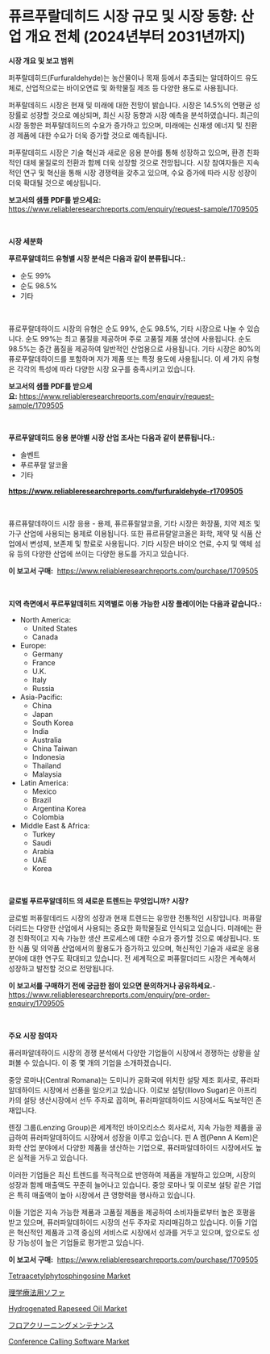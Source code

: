 <p><h1>퓨르푸랄데히드 시장 규모 및 시장 동향: 산업 개요 전체 (2024년부터 2031년까지)</h1></p><p><strong>시장 개요 및 보고 범위</strong></p>
<p><p>퍼푸랄데히드(Furfuraldehyde)는 농산물이나 목재 등에서 추출되는 알데하이드 유도체로, 산업적으로는 바이오연료 및 화학물질 제조 등 다양한 용도로 사용됩니다. </p><p>퍼푸랄데히드 시장은 현재 및 미래에 대한 전망이 밝습니다. 시장은 14.5%의 연평균 성장률로 성장할 것으로 예상되며, 최신 시장 동향과 시장 예측을 분석하였습니다. 최근의 시장 동향은 퍼푸랄데히드의 수요가 증가하고 있으며, 미래에는 신재생 에너지 및 친환경 제품에 대한 수요가 더욱 증가할 것으로 예측됩니다.</p><p>퍼푸랄데히드 시장은 기술 혁신과 새로운 응용 분야를 통해 성장하고 있으며, 환경 친화적인 대체 물질로의 전환과 함께 더욱 성장할 것으로 전망됩니다. 시장 참여자들은 지속적인 연구 및 혁신을 통해 시장 경쟁력을 갖추고 있으며, 수요 증가에 따라 시장 성장이 더욱 확대될 것으로 예상됩니다.</p></p>
<p><strong>보고서의 샘플 PDF를 받으세요:</strong> <a href="https://www.reliableresearchreports.com/enquiry/request-sample/1709505">https://www.reliableresearchreports.com/enquiry/request-sample/1709505</a></p>
<p>&nbsp;</p>
<p><strong>시장 세분화</strong></p>
<p><strong>푸르푸알데히드 유형별 시장 분석은 다음과 같이 분류됩니다.:</strong></p>
<p><ul><li>순도 99%</li><li>순도 98.5%</li><li>기타</li></ul></p>
<p>&nbsp;</p>
<p><p>퓨로푸랄데하이드 시장의 유형은 순도 99%, 순도 98.5%, 기타 시장으로 나눌 수 있습니다. 순도 99%는 최고 품질을 제공하며 주로 고품질 제품 생산에 사용됩니다. 순도 98.5%는 중간 품질을 제공하여 일반적인 산업용으로 사용됩니다. 기타 시장은 80%의 퓨로푸랄데하이드를 포함하며 저가 제품 또는 특정 용도에 사용됩니다. 이 세 가지 유형은 각각의 특성에 따라 다양한 시장 요구를 충족시키고 있습니다.</p></p>
<p><strong>보고서의 샘플 PDF를 받으세요:</strong>&nbsp;<a href="https://www.reliableresearchreports.com/enquiry/request-sample/1709505">https://www.reliableresearchreports.com/enquiry/request-sample/1709505</a></p>
<p>&nbsp;</p>
<p><strong> 푸르푸알데히드 응용 분야별 시장 산업 조사는 다음과 같이 분류됩니다.:</strong></p>
<p><ul><li>솔벤트</li><li>푸르푸랄 알코올</li><li>기타</li></ul></p>
<p><strong><a href="https://www.reliableresearchreports.com/furfuraldehyde-r1709505">https://www.reliableresearchreports.com/furfuraldehyde-r1709505</a></strong></p>
<p>&nbsp;</p>
<p><p>퓨르퓨랄데하이드 시장 응용 - 용제, 퓨르퓨랄알코올, 기타 시장은 화장품, 치약 제조 및 가구 산업에 사용되는 용제로 이용됩니다. 또한 퓨르퓨랄알코올은 화학, 제약 및 식품 산업에서 변성제, 보존제 및 향료로 사용됩니다. 기타 시장은 바이오 연료, 수지 및 액체 섬유 등의 다양한 산업에 쓰이는 다양한 용도를 가지고 있습니다.</p></p>
<p><strong>이 보고서 구매:</strong>&nbsp; <a href="https://www.reliableresearchreports.com/purchase/1709505">https://www.reliableresearchreports.com/purchase/1709505</a></p>
<p>&nbsp;</p>
<p><strong>지역 측면에서 푸르푸알데히드 지역별로 이용 가능한 시장 플레이어는 다음과 같습니다.:</strong></p>
<p><ul>
    <li>
        North America:
        <ul>
            <li>United States</li>
            <li>Canada</li>
        </ul>
    </li>
    <li>
        Europe:
        <ul>
            <li>Germany</li>
            <li>France</li>
            <li>U.K.</li>
            <li>Italy</li>
            <li>Russia</li>
        </ul>
    </li>
    <li>
        Asia-Pacific:
        <ul>
            <li>China</li>
            <li>Japan</li>
            <li>South Korea</li>
            <li>India</li>
            <li>Australia</li>
            <li>China Taiwan</li>
            <li>Indonesia</li>
            <li>Thailand</li>
            <li>Malaysia</li>
        </ul>
    </li>
    <li>
        Latin America:
        <ul>
            <li>Mexico</li>
            <li>Brazil</li>
            <li>Argentina Korea</li>
            <li>Colombia</li>
        </ul>
    </li>
    <li>
        Middle East & Africa:
        <ul>
            <li>Turkey</li>
            <li>Saudi</li>
            <li>Arabia</li>
            <li>UAE</li>
            <li>Korea</li>
        </ul>
    </li>
    </ul></p>
<p>&nbsp;</p>
<p><strong>글로벌 푸르푸알데히드 의 새로운 트렌드는 무엇입니까? 시장?</strong></p>
<p><p>글로벌 퍼퓨랄데리드 시장의 성장과 현재 트렌드는 유망한 전통적인 시장입니다. 퍼퓨랄더리드는 다양한 산업에서 사용되는 중요한 화학물질로 인식되고 있습니다. 미래에는 환경 친화적이고 지속 가능한 생산 프로세스에 대한 수요가 증가할 것으로 예상됩니다. 또한 식품 및 의약품 산업에서의 활용도가 증가하고 있으며, 혁신적인 기술과 새로운 응용 분야에 대한 연구도 확대되고 있습니다. 전 세계적으로 퍼퓨랄더리드 시장은 계속해서 성장하고 발전할 것으로 전망됩니다.</p></p>
<p><strong>이 보고서를 구매하기 전에 궁금한 점이 있으면 문의하거나 공유하세요.</strong>- <a href="https://www.reliableresearchreports.com/enquiry/pre-order-enquiry/1709505">https://www.reliableresearchreports.com/enquiry/pre-order-enquiry/1709505</a></p>
<p>&nbsp;</p>
<p><strong>주요 시장 참여자</strong></p>
<p><p>퓨러파알데하이드 시장의 경쟁 분석에서 다양한 기업들이 시장에서 경쟁하는 상황을 살펴볼 수 있습니다. 이 중 몇 개의 기업을 소개하겠습니다.</p><p>중앙 로마나(Central Romana)는 도미니카 공화국에 위치한 설탕 제조 회사로, 퓨러파알데하이드 시장에서 선풍을 일으키고 있습니다. 이로보 설탕(Illovo Sugar)은 아프리카의 설탕 생산시장에서 선두 주자로 꼽히며, 퓨러파알데하이드 시장에서도 독보적인 존재입니다.</p><p>렌징 그룹(Lenzing Group)은 세계적인 바이오리소스 회사로서, 지속 가능한 제품을 공급하여 퓨러파알데하이드 시장에서 성장을 이루고 있습니다. 핀 A 켐(Penn A Kem)은 화학 산업 분야에서 다양한 제품을 생산하는 기업으로, 퓨러파알데하이드 시장에서도 높은 실적을 거두고 있습니다.</p><p>이러한 기업들은 최신 트렌드를 적극적으로 반영하여 제품을 개발하고 있으며, 시장의 성장과 함께 매출액도 꾸준히 늘어나고 있습니다. 중앙 로마나 및 이로보 설탕 같은 기업은 특히 매출액이 높아 시장에서 큰 영향력을 행사하고 있습니다.</p><p>이들 기업은 지속 가능한 제품과 고품질 제품을 제공하여 소비자들로부터 높은 호평을 받고 있으며, 퓨러파알데하이드 시장의 선두 주자로 자리매김하고 있습니다. 이들 기업은 혁신적인 제품과 고객 중심의 서비스로 시장에서 성과를 거두고 있으며, 앞으로도 성장 가능성이 높은 기업들로 평가받고 있습니다.</p></p>
<p><strong>이 보고서 구매:</strong>&nbsp;&nbsp;<a href="https://www.reliableresearchreports.com/purchase/1709505">https://www.reliableresearchreports.com/purchase/1709505</a></p>
<p><p><a href="https://issuu.com/reportprime-2/docs/tetraacetylphytosphingosine-market-size-2030.pptx">Tetraacetylphytosphingosine Market</a></p><p><a href="https://github.com/ycmtqqhvk3273/Market-Research-Report-List-1/blob/main/154523725393.md">理学療法用ソファ</a></p><p><a href="https://issuu.com/reportprime-2/docs/hydrogenated-rapeseed-oil-market-size-2030.pptx">Hydrogenated Rapeseed Oil Market</a></p><p><a href="https://github.com/mathieurico66/Market-Research-Report-List-1/blob/main/543651225394.md">フロアクリーニングメンテナンス</a></p><p><a href="https://github.com/myacatherineblakecaczo9vcsw/Market-Research-Report-List-2/blob/main/conference-calling-software-market.md">Conference Calling Software Market</a></p></p>